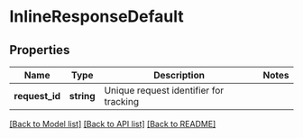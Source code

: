 # InlineResponseDefault

## Properties
Name | Type | Description | Notes
------------ | ------------- | ------------- | -------------
**request_id** | **string** | Unique request identifier for tracking | 

[[Back to Model list]](../README.md#documentation-for-models) [[Back to API list]](../README.md#documentation-for-api-endpoints) [[Back to README]](../README.md)


